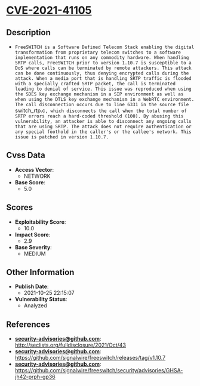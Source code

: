 
# [CVE-2021-41105](https://cve.mitre.org/cgi-bin/cvename.cgi?name=CVE-2021-41105)

## Description

- `FreeSWITCH is a Software Defined Telecom Stack enabling the digital transformation from proprietary telecom switches to a software implementation that runs on any commodity hardware. When handling SRTP calls, FreeSWITCH prior to version 1.10.7 is susceptible to a DoS where calls can be terminated by remote attackers. This attack can be done continuously, thus denying encrypted calls during the attack. When a media port that is handling SRTP traffic is flooded with a specially crafted SRTP packet, the call is terminated leading to denial of service. This issue was reproduced when using the SDES key exchange mechanism in a SIP environment as well as when using the DTLS key exchange mechanism in a WebRTC environment. The call disconnection occurs due to line 6331 in the source file `switch_rtp.c`, which disconnects the call when the total number of SRTP errors reach a hard-coded threshold (100). By abusing this vulnerability, an attacker is able to disconnect any ongoing calls that are using SRTP. The attack does not require authentication or any special foothold in the caller's or the callee's network. This issue is patched in version 1.10.7.`

## Cvss Data

- **Access Vector**:
  - NETWORK
- **Base Score**:
  - 5.0

## Scores

- **Exploitability Score**:
  - 10.0
- **Impact Score**:
  - 2.9
- **Base Severity**:
  - MEDIUM

## Other Information

- **Publish Date**:
  - 2021-10-25 22:15:07
- **Vulnerability Status**:
  - Analyzed

## References

- **security-advisories@github.com**: http://seclists.org/fulldisclosure/2021/Oct/43
- **security-advisories@github.com**: https://github.com/signalwire/freeswitch/releases/tag/v1.10.7
- **security-advisories@github.com**: https://github.com/signalwire/freeswitch/security/advisories/GHSA-jh42-prph-gp36

